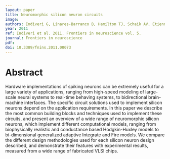 ```yaml
---
layout: paper
title: Neuromorphic silicon neuron circuits
image:
authors: Indiveri G, Linares-Barranco B, Hamilton TJ, Schaik AV, Etienne-Cummings R, Delbruck T, Liu S, Dudek P, Häfliger P, Renaud S, Schemmel J, Cauwenberghs G, Arthur J, Hynna K, Folowosele F, Saighi S, Serrano-Gotarredona T, Wijekoon J, Wang Y, and Boahen K.
year: 2011
ref: Indiveri et al. 2011. Frontiers in neuroscience vol. 5.
journal: Frontiers in neuroscience
pdf:
doi: 10.3389/fnins.2011.00073
---
```


# Abstract
Hardware implementations of spiking neurons can be extremely useful for a large variety of applications, ranging from high-speed modeling of large-scale neural systems to real-time behaving systems, to bidirectional brain-machine interfaces. The specific circuit solutions used to implement silicon neurons depend on the application requirements. In this paper we describe the most common building blocks and techniques used to implement these circuits, and present an overview of a wide range of neuromorphic silicon neurons, which implement different computational models, ranging from biophysically realistic and conductance based Hodgkin-Huxley models to bi-dimensional generalized adaptive Integrate and Fire models. We compare the different design methodologies used for each silicon neuron design described, and demonstrate their features with experimental results, measured from a wide range of fabricated VLSI chips.
